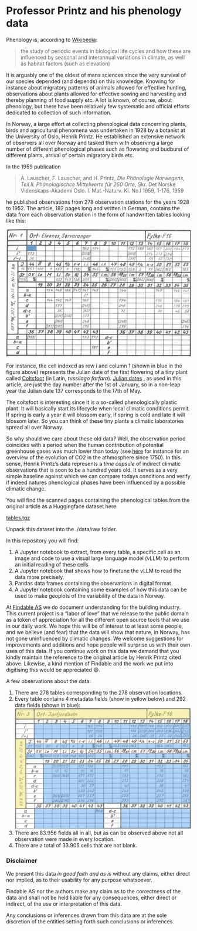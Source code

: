 # Professor Printz and his phenology data

Phenology is, according to [Wikipedia](https://en.wikipedia.org/wiki/Phenology):

> the study of periodic events in biological life cycles and how these are influenced by seasonal and interannual variations in climate, as well as habitat factors (such as elevation)

It is arguably one of the oldest of mans sciences since the very survival of our species depended (and depends) on this knowledge.  Knowing for instance about migratory patterns of animals allowed for effective hunting, observations about plants allowed for effective sowing and harvesting and thereby planning of food supply etc.  A lot is known, of course, about phenology, but there have been relatively few systematic and official efforts dedicated to collection of such information.

In Norway, a large effort at collecting phenological data concerning plants, birds and agricultural phenomena was undertaken in 1928 by a botanist at the University of Oslo, Henrik Printz.  He established an extensive network of observers all over Norway and tasked them with observing a large number of different phenological phases such as flowering and budburst of different plants, arrival of certain migratory birds etc.

In the 1959 publication

> A. Lauscher, F. Lauscher, and H. Printz, *Die Phänologie Norwegens, Teil II. Phänologischce Mittelwerte für 260 Orte*, Skr. Det Norske Videnskaps-Akademi Oslo. I. Mat.-Naturv. Kl. No.l 1959, 1-176, 1959

he published observations from 278 observation stations for the years 1928 to 1952.  The article, 182 pages long and written in German, contains the data from each observation station in the form of handwritten tables looking like this:

![](./references/table.png)

For instance, the cell indexed as row i and column 1 (shown in blue in the figure above) represents the Julian date of the first flowering of a tiny plant called [Coltsfoot](https://en.wikipedia.org/wiki/Tussilago) (in Latin, *tussilago farfara*).  [Julian dates](https://en.wikipedia.org/wiki/Julian_day) , as used in this article, are just the day number after the 1st of January, so in a non-leap year the Julian date 137 corresponds to the 17th of May.

The coltsfoot is interesting since it is a so-called phenologically plastic plant.  It will basically start its lifecycle when local climatic conditions permit.  If spring is early a year it will blossom early, if spring is cold and late it will blossom later.  So you can think of these tiny plants a climatic laboratories spread all over Norway.

So why should we care about these old data?  Well, the observation period coincides with a period when the human contribution of potential greenhouse gases was much lower than today (see [here](https://www.climate.gov/media/14596) for instance for an overview of the evolution of CO2 in the athmosphere since 1750).  In this sense, Henrik Printz’s data represents a *time capsule* of indirect climatic observations that is soon to be a hundred years old.  It serves as a very simple baseline against which we can compare todays conditions and verify if indeed natures phenological phases have been influenced by a possible climatic change.

You will find the scanned pages containing the phenological tables from the original article as a Huggingface dataset here:

[tables.tgz](https://huggingface.co/datasets/findableai/phenology/blob/main/tables.tgz)

Unpack this dataset into the ./data/raw folder.

In this repository you will find:

1) A Jupyter notebook to extract, from every table, a specific cell as an image and code to use a visual large language model (vLLM) to perform an initial reading of these cells
3) A Jupyter notebook that shows how to finetune the vLLM to read the data more precisely.
4) Pandas data frames containing the observations in digital format.
5) A Jupyter notebook containing some examples of how this data can be used to make geoplots of the variability of the data in Norway.

At [Findable AS](https://www.findable.ai/) we do document understanding for the building industry.  This current project is a “labor of love” that we release to the public domain as a token of appreciation for all the different open source tools that we use in our daily work.  We hope this will be of interest to at least some people, and we believe (and fear) that the data will show that nature, in Norway, has not gone uninfluenced by climatic changes.  We welcome suggestions for improvements and additions and hope people will surprise us with their own uses of this data.  If you continue work on this data we demand that you kindly maintain the reference to the original article by Henrik Printz cited above.  Likewise, a kind mention of Findable and the work we put into digitising this would be appreciated 😄.

A few observations about the data:
1. There are 278 tables corresponding to the 278 observation locations.
2. Every table contains 4 metadata fields (show in yellow below) and 292 data fields (shown in blue):
![](./references/table_with_fields.png)
3. There are 83.956 fields all in all, but as can be observed above not all observation were made in every location.
4. There are a total of 33.905 cells that are not blank.

### Disclaimer
We present this data *in good faith and as is* without any claims, either direct nor implied, as to their usability for any purpose whatsoever.

Findable AS nor the authors make any claim as to the correctness of the data and shall not be held liable for any consequences, either direct or indirect, of the use or interpretation of this data.

Any conclusions or inferences drawn from this data are at the sole discretion of the entities setting forth such conclusions or inferences.
 
